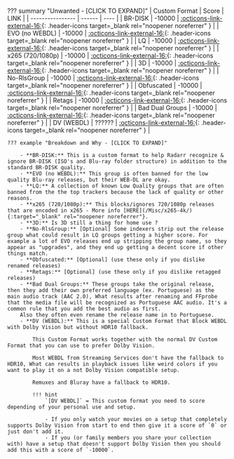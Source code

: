 ??? summary "Unwanted - [CLICK TO EXPAND]"
    | Custom Format    | Score  | LINK |
    | ---------------- | ------ | ---- |
    | BR-DISK          | -10000 | [:octicons-link-external-16:](/Radarr/Radarr-collection-of-custom-formats/#br-disk){: .header-icons target=_blank rel="noopener noreferrer" } |
    | EVO (no WEBDL)   | -10000 | [:octicons-link-external-16:](/Radarr/Radarr-collection-of-custom-formats/#evo-no-webdl){: .header-icons target=_blank rel="noopener noreferrer" } |
    | LQ               | -10000 | [:octicons-link-external-16:](/Radarr/Radarr-collection-of-custom-formats/#lq){: .header-icons target=_blank rel="noopener noreferrer" } |
    | x265 (720/1080p) | -10000 | [:octicons-link-external-16:](/Radarr/Radarr-collection-of-custom-formats/#x265-7201080p){: .header-icons target=_blank rel="noopener noreferrer" } |
    | 3D               | -10000 | [:octicons-link-external-16:](/Radarr/Radarr-collection-of-custom-formats/#3d){: .header-icons target=_blank rel="noopener noreferrer" } |
    | No-RlsGroup      | -10000 | [:octicons-link-external-16:](/Radarr/Radarr-collection-of-custom-formats/#no-rlsgroup){: .header-icons target=_blank rel="noopener noreferrer" } |
    | Obfuscated       | -10000 | [:octicons-link-external-16:](/Radarr/Radarr-collection-of-custom-formats/#obfuscated){: .header-icons target=_blank rel="noopener noreferrer" } |
    | Retags           | -10000 | [:octicons-link-external-16:](/Radarr/Radarr-collection-of-custom-formats/#retags){: .header-icons target=_blank rel="noopener noreferrer" } |
    | Bad Dual Groups  | -10000 | [:octicons-link-external-16:](/Radarr/Radarr-collection-of-custom-formats/#bad-dual-groups){: .header-icons target=_blank rel="noopener noreferrer" } |
    | DV (WEBDL)       | ?????? | [:octicons-link-external-16:](/Radarr/Radarr-collection-of-custom-formats/#dv-webdl){: .header-icons target=_blank rel="noopener noreferrer" } |

    ??? example "Breakdown and Why - [CLICK TO EXPAND]"

        - **BR-DISK:** This is a custom format to help Radarr recognize & ignore BR-DISK (ISO's and Blu-ray folder structure) in addition to the standard BR-DISK quality.
        - **EVO (no WEBDL):** This group is often banned for the low quality Blu-ray releases, but their WEB-DL are okay.
        - **LQ:** A collection of known Low Quality groups that are often banned from the the top trackers because the lack of quality or other reasons.
        - **x265 (720/1080p):** This blocks/ignores 720/1080p releases that are encoded in x265 - More info [HERE](/Misc/x265-4k/){:target="_blank" rel="noopener noreferrer"}.
        - **3D:** Is 3D still a thing for home use ?
        - **No-RlsGroup:** [Optional] Some indexers strip out the release group what could result in LQ groups getting a higher score. For example a lot of EVO releases end up stripping the group name, so they appear as "upgrades", and they end up getting a decent score if other things match.
        - **Obfuscated:** [Optional] (use these only if you dislike renamed releases)
        - **Retags:** [Optional] (use these only if you dislike retagged releases)
        - **Bad Dual Groups:** These groups take the original release, then they add their own preferred language (ex. Portuguese) as the main audio track (AAC 2.0), What results after renaming and FFprobe that the media file will be recognized as Portuguese AAC audio. It's a common rule that you add the best audio as first.
        Also they often even rename the release name in to Portuguese.
        - **DV (WEBDL):** This is a special Custom Format that Block WEBDL with Dolby Vision but without HDR10 fallback.

            This Custom Format works together with the normal DV Custom Format that you can use to prefer Dolby Vision.

            Most WEBDL from Streaming Services don't have the fallback to HDR10, What can results in playback issues like weird colors if you want to play it on a not Dolby Vision compatible setup.

            Remuxes and Bluray have a fallback to HDR10.

            !!! hint
                `[DV WEBDL]` = This custom format you need to score depending of your personal use and setup.

                - If you only watch your movies on a setup that completely supports Dolby Vision from start to end then give it a score of `0` or just don't add it.
                - If you (or family members you share your collection with) have a setup that doesn't support Dolby Vision then you should add this with a score of `-10000`.
